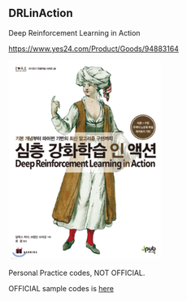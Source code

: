 ## DRLinAction

Deep Reinforcement Learning in Action

https://www.yes24.com/Product/Goods/94883164

<img src='./images/book.png' width=300px>

Personal Practice codes, NOT OFFICIAL.

OFFICIAL sample codes is [here](https://github.com/DeepReinforcementLearning/DeepReinforcementLearningInAction)
